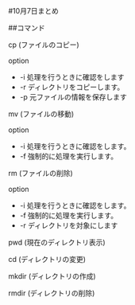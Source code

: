 #10月7日まとめ

##コマンド

cp (ファイルのコピー)
   
   option

   + -i 処理を行うときに確認をします
   + -r ディレクトリをコピーします。
   + -p 元ファイルの情報を保存します

mv (ファイルの移動)
   
   option

   + -i 処理を行うときに確認をします。
   + -f 強制的に処理を実行します。

rm (ファイルの削除)
   
   option

   + -i 処理を行うときに確認をします。
   + -f 強制的に処理を実行します。
   + -r ディレクトリを対象にします

pwd (現在のディレクトリ表示)

cd  (ディレクトリの変更)

mkdir (ディレクトリの作成)

rmdir (ディレクトリの削除)



　


